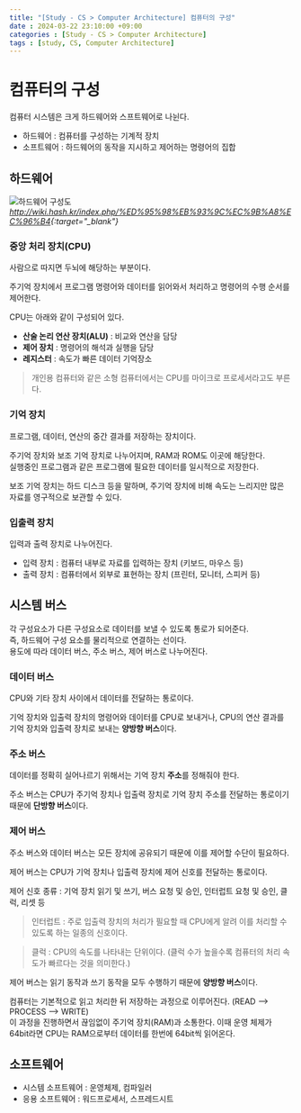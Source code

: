 ```yaml
---
title: "[Study - CS > Computer Architecture] 컴퓨터의 구성"
date : 2024-03-22 23:10:00 +09:00
categories : [Study - CS > Computer Architecture]
tags : [study, CS, Computer Architecture]
---
```


# 컴퓨터의 구성
컴퓨터 시스템은 크게 하드웨어와 스프트웨어로 나뉜다.
* 하드웨어 : 컴퓨터를 구성하는 기계적 장치
* 소프트웨어 : 하드웨어의 동작을 지시하고 제어하는 명령어의 집합

## 하드웨어
![하드웨어 구성도](https://drive.google.com/thumbnail?id=1BltUrXKYSmNwVnlXzq-WKSbGK9foCiWC&sz=w500)*<http://wiki.hash.kr/index.php/%ED%95%98%EB%93%9C%EC%9B%A8%EC%96%B4>{:target="_blank"}*

### 중앙 처리 장치(CPU)
사람으로 따지면 두뇌에 해당하는 부분이다.   
   
주기억 장치에서 프로그램 명령어와 데이터를 읽어와서 처리하고 명령어의 수행 순서를 제어한다.   
   
CPU는 아래와 같이 구성되어 있다.
* **산술 논리 연산 장치(ALU)** : 비교와 연산을 담당
* **제어 장치** : 명령어의 해석과 실행을 담당
* **레지스터** : 속도가 빠른 데이터 기억장소

> 개인용 컴퓨터와 같은 소형 컴퓨터에서는 CPU를 마이크로 프로세서라고도 부른다.

### 기억 장치
프로그램, 데이터, 연산의 중간 결과를 저장하는 장치이다.   
   
주기억 장치와 보조 기억 장치로 나누어지며, RAM과 ROM도 이곳에 해당한다.   
실행중인 프로그램과 같은 프로그램에 필요한 데이터를 일시적으로 저장한다.   
   
보조 기억 장치는 하드 디스크 등을 말하며, 주기억 장치에 비해 속도는 느리지만 많은 자료를 영구적으로 보관할 수 있다.

### 입출력 장치
입력과 출력 장치로 나누어진다.   
   
* 입력 장치 : 컴퓨터 내부로 자료를 입력하는 장치 (키보드, 마우스 등)
* 출력 장치 : 컴퓨터에서 외부로 표현하는 장치 (프린터, 모니터, 스피커 등)

## 시스템 버스
각 구성요소가 다른 구성요소로 데이터를 보낼 수 있도록 통로가 되어준다.   
즉, 하드웨어 구성 요소를 물리적으로 연결하는 선이다.   
용도에 따라 데이터 버스, 주소 버스, 제어 버스로 나누어진다.

### 데이터 버스
CPU와 기타 장치 사이에서 데이터를 전달하는 통로이다.   
   
기억 장치와 입출력 장치의 명령어와 데이터를 CPU로 보내거나, CPU의 연산 결과를 기억 장치와 입출력 장치로 보내는 **양방향 버스**이다.

### 주소 버스
데이터를 정확히 실어나르기 위해서는 기억 장치 **주소**를 정해줘야 한다.   
   
주소 버스는 CPU가 주기억 장치나 입출력 장치로 기억 장치 주소를 전달하는 통로이기 때문에 **단방향 버스**이다.

### 제어 버스
주소 버스와 데이터 버스는 모든 장치에 공유되기 때문에 이를 제어할 수단이 필요하다.   
   
제어 버스는 CPU가 기억 장치나 입출력 장치에 제어 신호를 전달하는 통로이다.   
   
제어 신호 종류 : 기억 장치 읽기 및 쓰기, 버스 요청 및 승인, 인터럽트 요청 및 승인, 클럭, 리셋 등
> 인터럽트 : 주로 입출력 장치의 처리가 필요할 때 CPU에게 알려 이를 처리할 수 있도록 하는 일종의 신호이다.

> 클럭 : CPU의 속도를 나타내는 단위이다. (클럭 수가 높을수록 컴퓨터의 처리 속도가 빠르다는 것을 의미한다.)
   
제어 버스는 읽기 동작과 쓰기 동작을 모두 수행하기 때문에 **양방향 버스**이다.   
   
   
컴퓨터는 기본적으로 읽고 처리한 뒤 저장하는 과정으로 이루어진다. (READ --> PROCESS --> WRITE)   
이 과정을 진행하면서 끊임없이 주기억 장치(RAM)과 소통한다. 이때 운영 체제가 64bit라면 CPU는 RAM으로부터 데이터를 한번에 64bit씩 읽어온다.

## 소프트웨어
* 시스템 소프트웨어 : 운영체제, 컴파일러
* 응용 소프트웨어 : 워드프로세서, 스프레드시트


